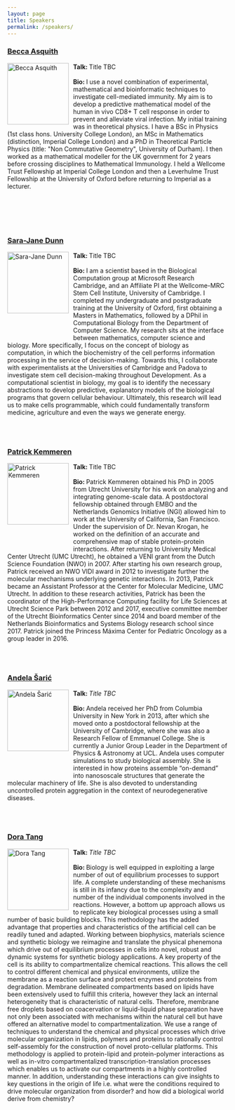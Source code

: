 ```yaml
---
layout: page
title: Speakers
permalink: /speakers/
---
```

<h3><a href="https://www.imperial.ac.uk/people/b.asquith">Becca Asquith</a></h3>
  <p>
     <img src="https://qsbworkshop.github.io/qsb2019/images/Asquith.jpg" alt="Becca Asquith" style="float:Left;width:140px;padding-right:10px;"><b>Talk: </b>Title TBC<br><br><b>Bio: </b>I use a novel combination of experimental, mathematical and bioinformatic techniques to investigate cell-mediated immunity. My aim is to develop a predictive mathematical model of the human in vivo CD8+ T cell response in order to prevent and alleviate viral infection. My initial training was in theoretical physics. I have a BSc in Physics (1st class hons. University College London), an MSc in Mathematics (distinction, Imperial College London) and a PhD in Theoretical Particle Physics (title: "Non Commutative Geometry", University of Durham). I then worked as a mathematical modeller for the UK government for 2 years before crossing disciplines to Mathematical Immunology. I held a Wellcome Trust Fellowship at Imperial College London and then a Leverhulme Trust Fellowship at the University of Oxford before returning to Imperial as a lecturer.
  </p>
<br>
<br>
<br>
<br>

<h3><a href="https://www.microsoft.com/en-us/research/people/sarajand/">Sara-Jane Dunn</a></h3>
  <p>
     <img src="https://qsbworkshop.github.io/qsb2019/images/Dunn.jpg" alt="Sara-Jane Dunn" style="float:Left;width:140px;padding-right:10px;padding-bottom:50px;"><b>Talk: </b>Title TBC<br><br><b>Bio: </b>I am a scientist based in the Biological Computation group at Microsoft Research Cambridge, and an Affiliate PI at the Wellcome-MRC Stem Cell Institute, University of Cambridge. I completed my undergraduate and postgraduate training at the University of Oxford, first obtaining a Masters in Mathematics, followed by a DPhil in Computational Biology from the Department of Computer Science. My research sits at the interface between mathematics, computer science and biology. More specifically, I focus on the concept of biology as computation, in which the biochemistry of the cell performs information processing in the service of decision-making. Towards this, I collaborate with experimentalists at the Universities of Cambridge and Padova to investigate stem cell decision-making throughout Development. As a computational scientist in biology, my goal is to identify the necessary abstractions to develop predictive, explanatory models of the biological programs that govern cellular behaviour. Ultimately, this research will lead us to make cells programmable, which could fundamentally transform medicine, agriculture and even the ways we generate energy.
  </p>
<br>
<br>

<h3><a href="https://research.prinsesmaximacentrum.nl/en/team-members/patrick-kemmeren">Patrick Kemmeren</a></h3>
  <p>
     <img src="https://qsbworkshop.github.io/qsb2019/images/Kemmeren.PNG" alt="Patrick Kemmeren" style="float:Left;width:140px;padding-right:10px;padding-bottom:50px;"><b>Talk: </b>Title TBC<br><br><b>Bio: </b>
Patrick Kemmeren obtained his PhD in 2005 from Utrecht University for his work on analyzing and integrating genome-scale data. A postdoctoral fellowship obtained through EMBO and the Netherlands Genomics Initiative (NGI) allowed him to work at the University of California, San Francisco. Under the supervision of Dr. Nevan Krogan, he worked on the definition of an accurate and comprehensive map of stable protein-protein interactions. After returning to University Medical Center Utrecht (UMC Utrecht), he obtained a VENI grant from the Dutch Science Foundation (NWO) in 2007. After starting his own research group, Patrick received an NWO VIDI award in 2012 to investigate further the molecular mechanisms underlying genetic interactions. In 2013, Patrick became an Assistant Professor at the Center for Molecular Medicine, UMC Utrecht. In addition to these research activities, Patrick has been the coordinator of the High-Performance Computing facility for Life Sciences at Utrecht Science Park between 2012 and 2017, executive committee member of the Utrecht Bioinformatics Center since 2014 and board member of the Netherlands Bioinformatics and Systems Biology research school since 2017. Patrick joined the Princess Máxima Center for Pediatric Oncology as a group leader in 2016.  </p>
<br>
<br>

<h3><a href="https://www.ucl.ac.uk/physics-living-systems/training/msc-biological-physics/teaching-staff/dr-andela-saric">Andela Šarić</a></h3>
  <p>
     <img src="https://qsbworkshop.github.io/qsb2019/images/Saric.png" alt="Andela Šarić" style="float:Left;width:140px;padding-right:10px;padding-bottom:50px;"><b>Talk: </b><em>Title TBC</em><br><br><b>Bio: </b> Andela received her PhD from Columbia University in New York in 2013, after which she moved onto a postdoctoral fellowship at the University of Cambridge, where she was also a Research Fellow of Emmanuel College. She is currently a Junior Group Leader in the Department of Physics & Astronomy at UCL. Andela uses computer simulations to study biological assembly. She is interested in how proteins assemble “on-demand” into nanososcale structures that generate the molecular machinery of life. She is also devoted to understanding uncontrolled protein aggregation in the context of neurodegenerative diseases.


  </p>
<br>
<br>

<h3><a href="https://www.mpi-cbg.de/research-groups/current-groups/dora-tang/group-leader/">Dora Tang</a></h3>
  <p>
     <img src="https://qsbworkshop.github.io/qsb2019/images/Tang.jpg" alt="Dora Tang" style="float:Left;width:140px;padding-right:10px;"><b>Talk: </b><em>Title TBC</em><br><br><b>Bio: </b> Biology is well equipped in exploiting a large number of out of equilibrium processes to support life. A complete understanding of these mechanisms is still in its infancy due to the complexity and number of the individual components involved in the reactions. However, a bottom up approach allows us to replicate key biological processes using a small number of basic building blocks. This methodology has the added advantage that properties and characteristics of the artificial cell can be readily tuned and adapted. Working between biophysics, materials science and synthetic biology we reimagine and translate the physical phenemona which drive out of equilibrium processes in cells into novel, robust and dynamic systems for synthetic biology applications. A key property of the cell is its ability to compartmentalize chemical reactions. This allows the cell to control different chemical and physical environments, utilize the membrane as a reaction surface and protect enzymes and proteins from degradation. Membrane delineated compartments based on lipids have been extensively used to fulfill this criteria, however they lack an internal heterogeneity that is characteristic of natural cells. Therefore, membrane free droplets based on coacervation or liquid-liquid phase separation have not only been associated with mechanisms within the natural cell but have offered an alternative model to compartmentalization. We use a range of techniques to understand the chemical and physical processes which drive molecular organization in lipids, polymers and proteins to rationally control self-assembly for the construction of novel proto-cellular platforms. This methodology is applied to protein-lipid and protein-polymer interactions as well as in-vitro compartmentalized transcription-translation processes which enables us to activate our compartments in a highly controlled manner. In addition, understanding these interactions can give insights to key questions in the origin of life i.e. what were the conditions required to drive molecular organization from disorder? and how did a biological world derive from chemistry?
  </p>
  
<!--
<h3><a href="http://people.cryst.bbk.ac.uk/~ubcg71a/research.html">Irilenia Nobeli</a></h3>
  <p>
     <img src="http://qsbworkshop.github.io/qsb2018/images/nobeli.jpg" alt="Irilenia Nobeli" style="float:Left;width:140px;padding-right:10px;padding-bottom:30px;"><b>Talk: </b>From transcriptomic data to plausible biology hypotheses via bioinformatics<br><br><b>Bio: </b>Irilenia Nobeli's lab has expertise in computational biology and chemoinformatics. Current interests include regulatory RNAs, transcriptomics in health and disease, disorders of the brain and the role of small molecules in Biology.
  </p>
<br>
<br>
-->
